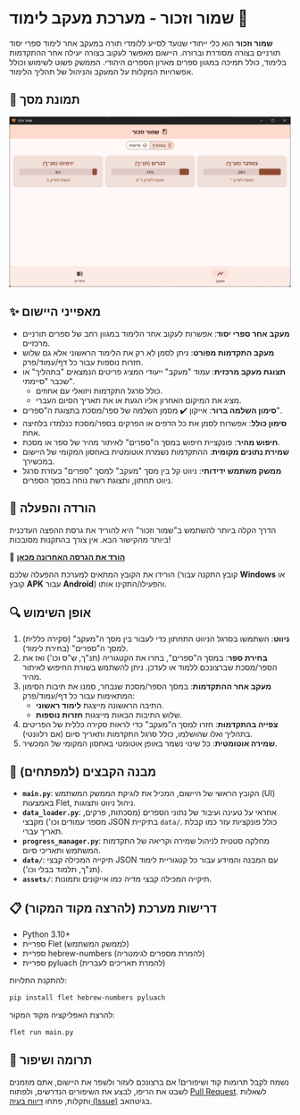 # שמור וזכור - מערכת מעקב לימוד 📖

**שמור וזכור** הוא כלי ייחודי שנועד לסייע ללומדי תורה במעקב אחר לימוד ספרי יסוד תורניים בצורה מסודרת וברורה. היישום מאפשר לעקוב בצורה יעילה אחר ההתקדמות בלימוד, כולל תמיכה במגוון ספרים מארון הספרים היהודי. הממשק פשוט לשימוש וכולל אפשרויות המקלות על המעקב והניהול של תהליך הלימוד.

## 📸 תמונת מסך

![תמונת מסך - עמוד מעקב](https://raw.githubusercontent.com/NHLOCAL/Shamor-Zachor/refs/heads/dev/assets/screen.png?raw=true)

## ✨ מאפייני היישום

-   **מעקב אחר ספרי יסוד**: אפשרות לעקוב אחר הלימוד במגוון רחב של ספרים תורניים מרכזיים.
-   **מעקב התקדמות מפורט**: ניתן לסמן לא רק את הלימוד הראשוני אלא גם שלוש חזרות נוספות עבור כל דף/עמוד/פרק.
-   **תצוגת מעקב מרכזית**: עמוד "מעקב" ייעודי המציג פריטים הנמצאים "בתהליך" או שכבר "סיימתי".
    -   כולל סרגל התקדמות ויזואלי עם אחוזים.
    -   מציג את המיקום האחרון אליו הגעת או את תאריך הסיום העברי.
-   **סימון השלמה ברור**: אייקון ✔️ מסמן השלמה של ספר/מסכת בתצוגת ה"ספרים".
-   **סימון כולל**: אפשרות לסמן את כל הדפים או הפרקים בספר/מסכת כנלמדו בלחיצה אחת.
-   **חיפוש מהיר**: פונקציית חיפוש במסך ה"ספרים" לאיתור מהיר של ספר או מסכת.
-   **שמירת נתונים מקומית**: ההתקדמות נשמרת אוטומטית באחסון המקומי של היישום במכשירך.
-   **ממשק משתמש ידידותי**: ניווט קל בין מסך "מעקב" למסך "ספרים" בעזרת סרגל ניווט תחתון, ותצוגת רשת נוחה במסך הספרים.

## 🚀 הורדה והפעלה

הדרך הקלה ביותר להשתמש ב"שמור וזכור" היא להוריד את גרסת ההפצה העדכנית ביותר מהקישור הבא. אין צורך בהתקנות מסובכות!

🔗 [**הורד את הגרסה האחרונה מכאן**](https://github.com/NHLOCAL/Shamor-Zachor/releases/latest)

הורידו את הקובץ המתאים למערכת ההפעלה שלכם (קובץ התקנה עבור **Windows** או קובץ **APK** עבור **Android**) והפעילו/התקינו אותו.

## 🔍 אופן השימוש

1.  **ניווט**: השתמשו בסרגל הניווט התחתון כדי לעבור בין מסך ה"מעקב" (סקירה כללית) למסך ה"ספרים" (בחירת לימוד).
2.  **בחירת ספר**: במסך ה"ספרים", בחרו את הקטגוריה (תנ"ך, ש"ס וכו') ואז את הספר/מסכת שברצונכם ללמוד או לעדכן. ניתן להשתמש בשורת החיפוש לאיתור מהיר.
3.  **מעקב אחר ההתקדמות**: במסך הספר/מסכת שנבחר, סמנו את תיבות הסימון המתאימות עבור כל דף/עמוד/פרק:
    -   התיבה הראשונה מייצגת **לימוד ראשוני**.
    -   שלוש התיבות הבאות מייצגות **חזרות נוספות**.
4.  **צפייה בהתקדמות**: חזרו למסך ה"מעקב" כדי לראות סקירה כללית של הפריטים בתהליך ואלו שהושלמו, כולל סרגל התקדמות ותאריך סיום (אם רלוונטי).
5.  **שמירה אוטומטית**: כל שינוי נשמר באופן אוטומטי באחסון המקומי של המכשיר.

## 📂 מבנה הקבצים (למפתחים)

-   **`main.py`**: הקובץ הראשי של היישום, המכיל את לוגיקת הממשק המשתמש (UI) באמצעות Flet, ניהול ניווט ותצוגות.
-   **`data_loader.py`**: אחראי על טעינה ועיבוד של נתוני הספרים (מסכתות, פרקים, מספר עמודים וכו') מקבצי JSON בתיקיית `data/`. כולל פונקציות עזר כמו קבלת תאריך עברי.
-   **`progress_manager.py`**: מחלקה סטטית לניהול שמירה וקריאה של התקדמות המשתמש ותאריכי סיום.
-   **`data/`**: תיקייה המכילה קבצי JSON עם המבנה והמידע עבור כל קטגוריית לימוד (תנ"ך, תלמוד בבלי וכו').
-   **`assets/`**: תיקייה המכילה קבצי מדיה כמו אייקונים ותמונות.

## 📋 דרישות מערכת (להרצה מקוד המקור)

-   Python 3.10+
-   ספריית Flet (לממשק המשתמש)
-   ספריית hebrew-numbers (להמרת מספרים לגימטריה)
-   ספריית pyluach (להמרת תאריכים לעברית)

להתקנת התלויות:
```bash
pip install flet hebrew-numbers pyluach
```
להרצת האפליקציה מקוד המקור:
```bash
flet run main.py
```

## 🤝 תרומה ושיפור

נשמח לקבל תרומות קוד ושיפורים! אם ברצונכם לעזור ולשפר את היישום, אתם מוזמנים לשבט את הריפו, לבצע את השיפורים הנדרשים, ולפתוח [Pull Request](https://github.com/NHLOCAL/Shamor-Zachor/pulls). לשאלות ותקלות, פתחו [דיווח בעיה (Issue)](https://github.com/NHLOCAL/Shamor-Zachor/issues) בגיטהאב.

